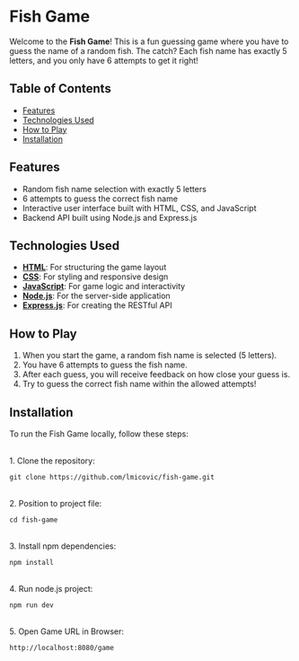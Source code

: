 # Fish Game

Welcome to the **Fish Game**! This is a fun guessing game where you have to guess the name of a random fish. The catch? Each fish name has exactly 5 letters, and you only have 6 attempts to get it right!

## Table of Contents

- [Features](#features)
- [Technologies Used](#technologies-used)
- [How to Play](#how-to-play)
- [Installation](#installation)


## Features

- Random fish name selection with exactly 5 letters
- 6 attempts to guess the correct fish name
- Interactive user interface built with HTML, CSS, and JavaScript
- Backend API built using Node.js and Express.js

## Technologies Used

- **[HTML](https://www.w3schools.com/html/ "HTML")**: For structuring the game layout
- **[CSS](https://www.w3schools.com/css/ "CSS")**: For styling and responsive design
- **[JavaScript](https://www.w3schools.com/js/ "JavaScript")**: For game logic and interactivity
- **[Node.js](https://nodejs.org/en "Node.js")**: For the server-side application
- **[Express.js](https://expressjs.com/ "Express.js")**: For creating the RESTful API

## How to Play

1. When you start the game, a random fish name is selected (5 letters).
2. You have 6 attempts to guess the fish name.
3. After each guess, you will receive feedback on how close your guess is.
4. Try to guess the correct fish name within the allowed attempts!

## Installation

To run the Fish Game locally, follow these steps:

<br>
1. Clone the repository:

    git clone https://github.com/lmicovic/fish-game.git
    
<br>
2. Position to project file:

    cd fish-game

<br>
3. Install npm dependencies:

    npm install

<br>
4. Run node.js project:

    npm run dev

<br>
5. Open Game URL in Browser:

    http://localhost:8080/game
